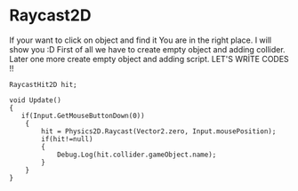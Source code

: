 # Raycast2D
If your want to click on object and find it You are in the right place. I will show you :D
First of all we have to create empty object and adding collider. Later one more create empty object and adding script.
 LET'S WRİTE CODES !! 

    RaycastHit2D hit;

    void Update()
    {
       if(Input.GetMouseButtonDown(0))
        {
            hit = Physics2D.Raycast(Vector2.zero, Input.mousePosition);
            if(hit!=null)
            {
                Debug.Log(hit.collider.gameObject.name);
            }
        }
    }
